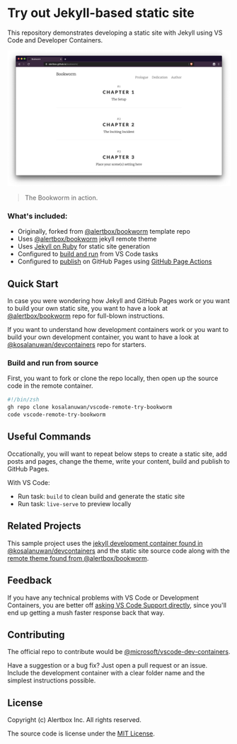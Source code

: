 # Try out Jekyll-based static site

This repository demonstrates developing a static site with Jekyll using VS  Code and Developer Containers.

![Screenshot][screenshot]

> The Bookworm in action.

### What's included:
- Originally, forked from [@alertbox/bookworm][gh-repo-bookworm-template] template repo
- Uses [@alertbox/bookworm][gh-repo-bookworm-remote-theme] jekyll remote theme
- Uses [Jekyll on Ruby][docs-jekyll-getting-started] for static site generation
- Configured to [build and run][src-vscode-tasks] from VS Code tasks
- Configured to [publish][src-gh-workflows] on GitHub Pages using [GitHub Page Actions][gh-repo-gh-pages-actions]

## Quick Start
In case you were wondering how Jekyll and GitHub Pages work or you want to build your own static site, you want to have a look at [@alertbox/bookworm][gh-repo-bookworm] repo for full-blown instructions.

If you want to understand how development containers work or you want to build your own development container, you want to have a look at [@kosalanuwan/devcontainers][gh-repo-devcontainers] repo for starters.

### Build and run from source
First, you want to fork or clone the repo locally, then open up the source code in the remote container.

```zsh
#!/bin/zsh
gh repo clone kosalanuwan/vscode-remote-try-bookworm
code vscode-remote-try-bookworm
```

## Useful Commands
Occationally, you will want to repeat below steps to create a static site, add posts and pages, change the theme, write your content, build and publish to GitHub Pages.

With VS Code:
- Run task: `build` to clean build and generate the static site
- Run task: `live-serve` to preview locally

## Related Projects
This sample project uses the [jekyll development container found in @kosalanuwan/devcontainers][gh-repo-devcontainers-jekyll] and the static site source code along with the [remote theme found from @alertbox/bookworm][gh-repo-bookworm-remote-theme].

## Feedback

If you have any technical problems with VS Code or Development Containers, you are better off [asking VS Code Support directly][contact-vscode-support], since you'll end up getting a mush faster response back that way.

## Contributing

The official repo to contribute would be [@microsoft/vscode-dev-containers][gh-repo-ms-devcontainers].

Have a suggestion or a bug fix? Just open a pull request or an issue. Include the development container with a clear folder name and the simplest instructions possible.

## License

Copyright (c) Alertbox Inc. All rights reserved.

The source code is license under the [MIT License][lic].

[screenshot]: screenshot.png
[gh-repo-bookworm-template]: https://github.com/alertbox/bookworm/generate
[docs-jekyll-getting-started]: https://
[src-vscode-tasks]: .vscode/tasks.json
[src-gh-workflows]: /actions
[gh-repo-gh-pages-actions]: https://
[gh-repo-bookworm]: https://github.com/alertbox/bookworm/#readme
[gh-repo-devcontainers]: https://github.com/kosalanuwan/devcontainers/#readme
[gh-repo-devcontainers-jekyll]: https://github.com/kosalanuwan/devcontainers/tree/main/jekyll
[gh-repo-bookworm-remote-theme]: https://github.com/alertbox/bookworm#enable-remote_theme
[contact-vscode-support]: https://github.com/microsoft/vscode/issues
[gh-repo-ms-devcontainers]: https://github.com/microsoft/vscode-dev-containers/blob/master/CONTRIBUTING.md
[lic]: LICENSE